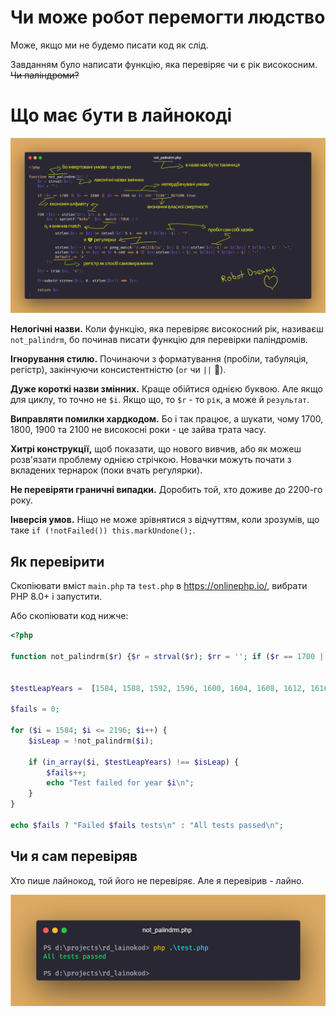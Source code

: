 # Чи може робот перемогти людство

Може, якщо ми не будемо писати код як слід.

Завданням було написати функцію, яка перевіряє чи є рік високосним. ~~Чи паліндроми?~~

# Що має бути в лайнокоді

![code.png](images%2Fcode.png)

**Нелогічні назви.** Коли функцію, яка перевіряє високосний рік, називаєш `not_palindrm`, бо починав писати функцію для перевірки паліндромів.

**Ігнорування стилю.** Починаючи з форматування (пробіли, табуляція, регістр), закінчуючи консистентністю (`or` чи `||` 🤔). 

**Дуже короткі назви змінних.** Краще обійтися однією буквою. Але якщо для циклу, то точно не `$i`. Якщо що, то `$r` - то `рік`, а може й `результат`.

**Виправляти помилки хардкодом.** Бо і так працює, а шукати, чому 1700, 1800, 1900 та 2100 не високосні роки - це зайва трата часу.

**Хитрі конструкції,** щоб показати, що нового вивчив, або як можеш розв'язати проблему однією стрічкою. Новачки можуть почати з вкладених тернарок (поки вчать регулярки).

**Не перевіряти граничні випадки.** Доробить той, хто доживе до 2200-го року.

**Інверсія умов.** Ніщо не може зрівнятися з відчуттям, коли зрозумів, що таке `if (!notFailed()) this.markUndone();`.

## Як перевірити

Скопіювати вміст `main.php` та `test.php` в https://onlinephp.io/, вибрати PHP 8.0+ і запустити.

Або скопіювати код нижче:
```php
<?php

function not_palindrm($r) {$r = strval($r); $rr = ''; if ($r == 1700 || $r == 1800 || $r == 1900 or $r === '2100') RETURN true; FOR ($r1 = strlen($r); $r1 >= 0; $r1--) $rr = sprintf("%s%s", $rr, match (TRUE ) {strlen($r) == $r1 => intval($r) % 4  === 0 ? $r[$r1 -1] : '?', strlen($r) - 1 == $r1 => preg_match('/.*0{2}$/iu', $r) || $rr[strlen($rr)-1] == $r[$r1] ? $r[$r1 - 1] : '-', strlen($r)- 2 == $r1 => $r % 400 === 0 || $rr[strlen($rr) - 1] == $r[$r1] ? $r[$r1 - 1] : '-', Default => 'x'}); $rr = trim($rr, 'x'); $r=substr(strrev($r), 0, strlen($rr)) !== $rr; return $r;}


$testLeapYears =  [1584, 1588, 1592, 1596, 1600, 1604, 1608, 1612, 1616, 1620, 1624, 1628, 1632, 1636, 1640, 1644, 1648, 1652, 1656, 1660, 1664, 1668, 1672, 1676, 1680, 1684, 1688, 1692, 1696, 1704, 1708, 1712, 1716, 1720, 1724, 1728, 1732, 1736, 1740, 1744, 1748, 1752, 1756, 1760, 1764, 1768, 1772, 1776, 1780, 1784, 1788, 1792, 1796, 1804, 1808, 1812, 1816, 1820, 1824, 1828, 1832, 1836, 1840, 1844, 1848, 1852, 1856, 1860, 1864, 1868, 1872, 1876, 1880, 1884, 1888, 1892, 1896, 1904, 1908, 1912, 1916, 1920, 1924, 1928, 1932, 1936, 1940, 1944, 1948, 1952, 1956, 1960, 1964, 1968, 1972, 1976, 1980, 1984, 1988, 1992, 1996, 2000, 2004, 2008, 2012, 2016, 2020, 2024, 2028, 2032, 2036, 2040, 2044, 2048, 2052, 2056, 2060, 2064, 2068, 2072, 2076, 2080, 2084, 2088, 2092, 2096, 2104, 2108, 2112, 2116, 2120, 2124, 2128, 2132, 2136, 2140, 2144, 2148, 2152, 2156, 2160, 2164, 2168, 2172, 2176, 2180, 2184, 2188, 2192, 2196];

$fails = 0;

for ($i = 1584; $i <= 2196; $i++) {
    $isLeap = !not_palindrm($i);

    if (in_array($i, $testLeapYears) !== $isLeap) {
        $fails++;
        echo "Test failed for year $i\n";
    }
}

echo $fails ? "Failed $fails tests\n" : "All tests passed\n";
```

## Чи я сам перевіряв

Хто пише лайнокод, той його не перевіряє. Але я перевірив - лайно.

![test.png](images%2Ftest.png)
